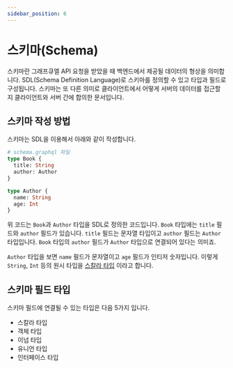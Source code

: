 ```yaml
---
sidebar_position: 6
---
```


# 스키마(Schema)

스키마란 그래프큐엘 API 요청을 받았을 때 백엔드에서 제공될 데이터의 형상을 의미합니다. SDL(Schema Definition Language)로 스키마를 정의할 수 있고 타입과 필드로 구성됩니다. 스키마는 또 다른 의미로 클라이언트에서 어떻게 서버의 데이터를 접근할 지 클라이언트와 서버 간에 합의한 문서입니다.

## 스키마 작성 방법

스키마는 SDL을 이용해서 아래와 같이 작성합니다.

```graphql
# schema.graphql 파일
type Book {
  title: String
  author: Author
}

type Author {
  name: String
  age: Int
}
```

위 코드는 `Book`과 `Author` 타입을 SDL로 정의한 코드입니다. `Book` 타입에는 `title` 필드와 `author` 필드가 있습니다. `title` 필드는 문자열 타입이고 `author` 필드는 `Author` 타입입니다. `Book` 타입의 `author` 필드가 `Author` 타입으로 연결되어 있다는 의미죠.

`Author` 타입을 보면 `name` 필드가 문자열이고 `age` 필드가 인티저 숫자입니다. 이렇게 `String`, `Int` 등의 원시 타입을 [스칼라 타입](./docs/scalar-types) 이라고 합니다.

## 스키마 필드 타입

스키마 필드에 연결될 수 있는 타입은 다음 5가지 입니다.

- 스칼라 타입
- 객체 타입
- 이넘 타입
- 유니언 타입
- 인터페이스 타입


